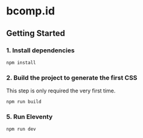 # bcomp.id

## Getting Started

### 1\. Install dependencies

```
npm install
```

### 2\. Build the project to generate the first CSS

This step is only required the very first time.

```
npm run build
```

### 5\. Run Eleventy

```
npm run dev
```
